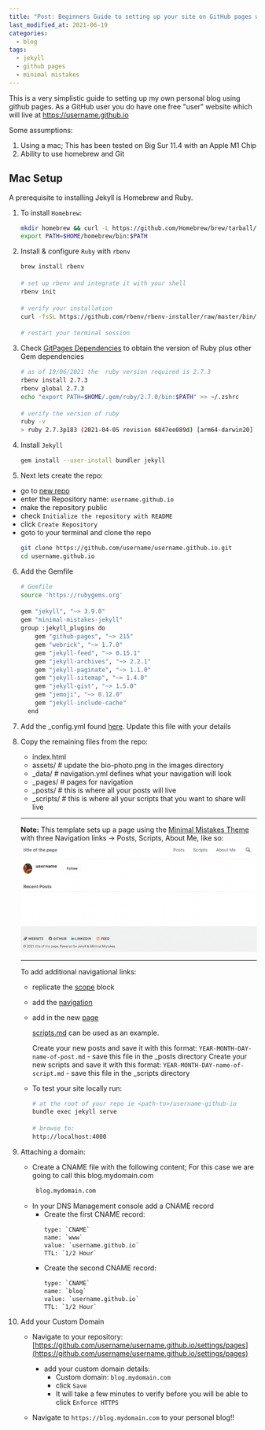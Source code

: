 ```yaml
---
title: "Post: Beginners Guide to setting up your site on GitHub pages with Jekyll"
last_modified_at: 2021-06-19
categories:
  - blog
tags:
  - jekyll
  - github pages
  - minimal mistakes
---
```


This is a very simplistic guide to setting up my own personal blog using github pages.  As a GitHub user you do have one free "user" website which will live at https://username.github.io

Some assumptions:

1. Using a mac; This has been tested on Big Sur 11.4 with an Apple M1 Chip
2. Ability to use homebrew and Git

## Mac Setup

A prerequisite to installing Jekyll is Homebrew and Ruby. 

1. To install `Homebrew`:
   
    ```bash
    mkdir homebrew && curl -L https://github.com/Homebrew/brew/tarball/master | tar xz --strip 1 -C homebrew
    export PATH=$HOME/homebrew/bin:$PATH
    ```
2. Install & configure `Ruby` with `rbenv` 
   
    ```bash
    brew install rbenv
    
    # set up rbenv and integrate it with your shell
    rbenv init
    
    # verify your installation
    curl -fsSL https://github.com/rbenv/rbenv-installer/raw/master/bin/rbenv-doctor | bash
    
    # restart your terminal session
    ```
3. Check [GitPages Dependencies](https://pages.github.com/versions/) to obtain the version of Ruby plus other Gem dependencies
      
    ```bash
    # as of 19/06/2021 the  ruby version required is 2.7.3
    rbenv install 2.7.3
    rbenv global 2.7.3
    echo "export PATH=$HOME/.gem/ruby/2.7.0/bin:$PATH" >> ~/.zshrc

    # verify the version of ruby
    ruby -v
    > ruby 2.7.3p183 (2021-04-05 revision 6847ee089d) [arm64-darwin20]
    ```

4. Install `Jekyll`
  
    ```bash
    gem install --user-install bundler jekyll
    ```
5. Next lets create the repo:
*    go to [new repo](github.com/new) 
*    enter the Repository name: `username.github.io`
*    make the repository public
*    check `Initialize the repository with README`
*    click `Create Repository`
*    goto to your terminal and clone the repo
     ```bash
     git clone https://github.com/username/username.github.io.git
     cd username.github.io
     ```
6. Add the Gemfile 
   
    ```bash
    # Gemfile
    source 'https://rubygems.org'

    gem "jekyll", "~> 3.9.0"
    gem "minimal-mistakes-jekyll"
    group :jekyll_plugins do
        gem "github-pages", "~> 215"
        gem "webrick", "~> 1.7.0"
        gem "jekyll-feed", "~> 0.15.1"
        gem "jekyll-archives", "~> 2.2.1"
        gem "jekyll-paginate", "~> 1.1.0"
        gem "jekyll-sitemap", "~> 1.4.0"
        gem "jekyll-gist", "~> 1.5.0"
        gem "jemoji", "~> 0.12.0"
        gem "jekyll-include-cache"
      end
    ```
7. Add the _config.yml found [here](https://github.com/celtan/jekyll-template/blob/main/_config.yml).  Update this file with your details

8. Copy the remaining files from the repo:
   
      - index.html
      - assets/      # update the bio-photo.png in the images directory
      - _data/       # navigation.yml defines what your navigation will look 
      - _pages/      # pages for navigation
      - _posts/      # this is where all your posts will live
      - _scripts/    # this is where all your scripts that you want to share will live

      ---
      **Note:**
      This template sets up a page using the [Minimal Mistakes Theme](https://mmistakes.github.io/minimal-mistakes/) with three Navigation links -> Posts, Scripts, About Me, like so:
      ![default-jekyll-page](/assets/images/default-jekyll-page.png)
      
      ---
      
      To add additional navigational links:
      - replicate the [scope](https://github.com/celtan/jekyll-template/blob/main/_config.yml#L82-L87) block
      - add the [navigation](https://github.com/celtan/jekyll-template/blob/main/_data/navigation.yml#L6-L7)
      - add in the new [page](https://github.com/celtan/jekyll-template/tree/main/_pages) 

           [scripts.md](https://github.com/celtan/jekyll-template/blob/main/_pages/scripts-archive.md) can be used as an example.

        Create your new posts and save it with this format:
        `YEAR-MONTH-DAY-name-of-post.md` - save this file in the _posts directory
        Create your new scripts and save it with this format:
        `YEAR-MONTH-DAY-name-of-script.md` - save this file in the _scripts directory
      - To test your site locally run:
        ```bash
        # at the root of your repo ie <path-to>/username-github-io
        bundle exec jekyll serve

        # browse to:
        http://localhost:4000
        
        ```

9.  Attaching a domain:
    
    - Create a CNAME file with the following content;  For this case we are going to call this blog.mydomain.com
      ```bash
       blog.mydomain.com
      ```
    - In your DNS Management console add a CNAME record
      - Create the first CNAME record:
          ```
          type: `CNAME`
          name: `www`
          value: `username.github.io`
          TTL: `1/2 Hour`
          ```
      - Create the second CNAME record:
          ```
          type: `CNAME`
          name: `blog`
          value: `username.github.io`
          TTL: `1/2 Hour`
          ```
    
10. Add your Custom Domain    
    
    - Navigate to your repository: [https://github.com/username/username.github.io/settings/pages](https://github.com/username/username.github.io/settings/pages)
        - add your custom domain details:
          - Custom domain: `blog.mydomain.com` 
          - click `Save`
          - It will take a few minutes to verify before you will be able to click `Enforce HTTPS`
      
    - Navigate to `https://blog.mydomain.com` to your personal blog!!
